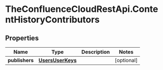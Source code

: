 # TheConfluenceCloudRestApi.ContentHistoryContributors

## Properties
Name | Type | Description | Notes
------------ | ------------- | ------------- | -------------
**publishers** | [**UsersUserKeys**](UsersUserKeys.md) |  | [optional] 
